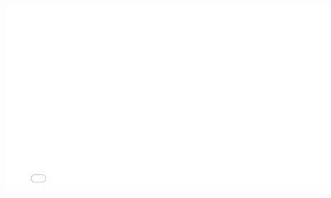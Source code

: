 <iframe src="//slides.com/omarcamilorodriguezcortes/xdrual/embed" width="800" height="420" scrolling="no" frameborder="0" webkitallowfullscreen mozallowfullscreen allowfullscreen></iframe>